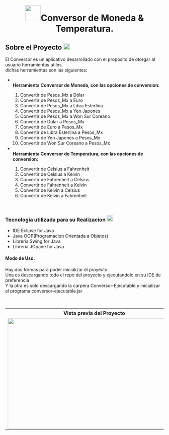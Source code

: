 <h1 align="center"><img src="https://github.com/AressAntonio/Conversor_MonedaTemperatura/assets/99376135/bec7089d-21d7-43cb-be6b-fc191b7157b0" width=50, height=50 >Conversor de Moneda & Temperatura.</h1>
 <h2 align="rigth">Sobre el Proyecto <img src="https://github.com/AressAntonio/Conversor_MonedaTemperatura/assets/99376135/d3e9d2bf-f9b4-4ee7-96b2-f80b17d5695f" wigth=20, height=20></h2>
 <p>
  El Conversor es un aplicativo desarrollado con el proposito de otorgar al usuario herramientas utiles,<br>
  dichas herramientas son las siguientes:
  <ul>
   <li></li><strong>Herramienta Conversor de Moneda, con las opciones de conversion:</strong></li>
     <ol>
      <li>Convertir de Pesos_Mx a Dólar</li>
      <li>Convertir de Pesos_Mx a Euro</li>
      <li>Convertir de Pesos_Mx a Libra Esterlina</li>
      <li>Convertir de Pesos_Mx a Yen Japones</li>
      <li>Convertir de Pesos_Mx a Won Sur Coreano</li>
      <li>Convertir de Dolar a Pesos_Mx</li>
       <li>Convertir de Euro a Pesos_Mx</li>
       <li>Convertir de Libra Esterlina a Pesos_Mx</li>
       <li>Convertir de Yen Japones a Pesos_Mx</li>
       <li>Convertir de Won Sur Coreano a Pesos_Mx</li>
     </ol>
    <li></li><strong>Herramienta Conversor de Temperatura, con las opciones de conversion:</strong></li>
    <ol>
      <li>Convertir de Celsius a Fahrenheit</li>
      <li>Convertir de Celsius a Kelvin</li>
      <li>Convertir de Fahrenheit a Celsius</li>
      <li>Convertir de Fahrenheit a Kelvin</li>
      <li>Convertir de Kelvin a Celsius</li>
      <li>Convertir de Kelvin a Fahrenheit</li>
     </ol>
  </ul><br>
  <h3>Tecnologia utilizada para su Realizacion <img src="https://github.com/AressAntonio/Conversor_MonedaTemperatura/assets/99376135/4c1cb78a-ad6f-40c1-b34b-3de8bb8122e8" width=20, height=20></h3>
  <ul>
   <li>IDE Eclipse for Java</li>
   <li>Java OOP(Programacion Orientada a Objetos)</li>
   <li>Libreria Swing for Java</li>
   <li>Libreria JOpane for Java</li>
  </ul>
  <h4>Modo de Uso.</h4>
  <p>
    Hay dos formas para poder inicializar el proyecto:<br> 
   Una es descargando todo el repo del proyecto y ejecutandolo en su IDE de preferencia<br>
   Y la otra es solo descargando la carpera Conversor-Ejecutable y inicializar el programa
   conversor-ejecutable.jar
  </p><br>
  <table align="center">
   <tr>
    <th>Vista previa del Proyecto</th>
   </tr>
   <tr>
   <td><img src="https://github.com/AressAntonio/Conversor_MonedaTemperatura/assets/99376135/c1f9260a-3817-49f1-9a48-29f0cb3897c0" width=550, height=350></td> 
   </tr> 
  </table>
 </p>

 
 



